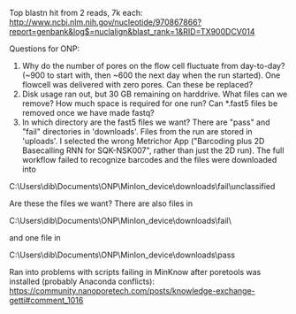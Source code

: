 Top blastn hit from 2 reads, 7k each:
http://www.ncbi.nlm.nih.gov/nucleotide/970867866?report=genbank&log$=nuclalign&blast_rank=1&RID=TX900DCV014

Questions for ONP:

1. Why do the number of pores on the flow cell fluctuate from day-to-day? (~900 to start with, then ~600 the next day when the run started). One flowcell was delivered with zero pores. Can these be replaced?
2. Disk usage ran out, but 30 GB remaining on harddrive. What files can we remove? How much space is required for one run? Can *.fast5 files be removed once we have made fastq?
3. In which directory are the fast5 files we want? There are "pass" and "fail" directories in 'downloads'. Files from the run are stored in 'uploads'. I selected the wrong Metrichor App ("Barcoding plus 2D Basecalling RNN for SQK-NSK007", rather than just the 2D run). The full workflow failed to recognize barcodes and the files were downloaded into 

C:\Users\dib\Documents\ONP\MinIon_device\downloads\fail\unclassified

Are these the files we want? There are also files in

C:\Users\dib\Documents\ONP\MinIon_device\downloads\fail\

and one file in

C:\Users\dib\Documents\ONP\MinIon_device\downloads\pass

Ran into problems with scripts failing in MinKnow after poretools was installed (probably Anaconda conflicts):
https://community.nanoporetech.com/posts/knowledge-exchange-getti#comment_1016
